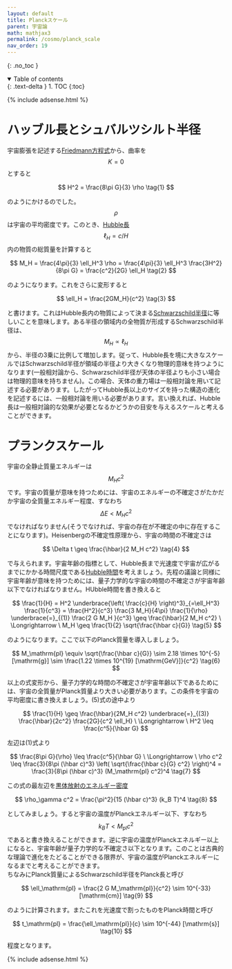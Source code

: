 ```yaml
---
layout: default
title: Planckスケール
parent: 宇宙論
math: mathjax3
permalink: /cosmo/planck_scale
nav_order: 19
---
```


{: .no_toc }

<details open markdown="block">
  <summary>
    Table of contents
  </summary>
  {: .text-delta }
1. TOC
{:toc}
</details>

{% include adsense.html %}

# ハッブル長とシュバルツシルト半径

宇宙膨張を記述する[Friedmann方程式](/cosmo/friedmann)から、曲率を$$K=0$$とすると

$$
H^2 
= \frac{8\pi G}{3} \rho \tag{1}
$$

のようにかけるのでした。$$\rho$$は宇宙の平均密度です。このとき、[Hubble長](/cosmo/density)$$\ell_H = c/H$$内の物質の総質量を計算すると

$$
M_H 
= \frac{4\pi}{3} \ell_H^3 \rho 
= \frac{4\pi}{3} \ell_H^3 \frac{3H^2}{8\pi G} 
= \frac{c^2}{2G} \ell_H \tag{2}
$$

のようになります。これをさらに変形すると

$$
\ell_H 
= \frac{2GM_H}{c^2} \tag{3}
$$

と書けます。これはHubble長内の物質によって決まる[Schwarzschild半径](/gr/schwarzschild)に等しいことを意味します。ある半径の領域内の全物質が形成するSchwarzschild半径は、$$M_H \propto \ell_H$$から、半径の3乗に比例して増加します。従って、Hubble長を境に大きなスケールではSchwarzschild半径が領域の半径より大きくなり物理的意味を持つようになります(一般相対論から、Schwarzschild半径が天体の半径よりも小さい場合は物理的意味を持ちません)。この場合、天体の重力場は一般相対論を用いて記述する必要があります。したがってHubble長以上のサイズを持った構造の進化を記述するには、一般相対論を用いる必要があります。言い換えれば、Hubble長は一般相対論的な効果が必要となるかどうかの目安を与えるスケールと考えることができます。

# プランクスケール

宇宙の全静止質量エネルギーは$$M_H c^2$$です。宇宙の質量が意味を持つためには、宇宙のエネルギーの不確定さがたかだか宇宙の全質量エネルギー程度、すなわち$$\Delta E < M_H c^2$$でなければなりません(そうでなければ、宇宙の存在が不確定の中に存在することになります)。Heisenbergの不確定性原理から、宇宙の時間の不確定さは

$$
\Delta t \geq \frac{\hbar}{2 M_H c^2} \tag{4}
$$

で与えられます。宇宙年齢の指標として、Hubble長まで光速度で宇宙が広がるまでにかかる時間尺度である[Hubble時間](/cosmo/density)を考えましょう。先程の議論と同様に宇宙年齢が意味を持つためには、量子力学的な宇宙の時間の不確定さが宇宙年齢以下でなければなりません。HUbble時間を書き換えると

$$
\frac{1}{H} 
= H^2 \underbrace{\left( \frac{c}{H} \right)^3}_{=\ell_H^3} \frac{1}{c^3} 
= \frac{H^2}{c^3} \frac{3 M_H}{4\pi} \frac{1}{\rho} 
\underbrace{=}_{(1)} \frac{2 G M_H }{c^3} 
\geq \frac{\hbar}{2 M_H c^2} \ \Longrightarrow \ 
M_H \geq \frac{1}{2} \sqrt{\frac{\hbar c}{G}} \tag{5}
$$

のようになります。ここで以下のPlanck質量を導入しましょう。

$$
M_\mathrm{pl} 
\equiv \sqrt{\frac{\hbar c}{G}} 
\sim 2.18 \times 10^{-5} [\mathrm{g}] 
\sim \frac{1.22 \times 10^{19} [\mathrm{GeV}]}{c^2} \tag{6}
$$

以上の式変形から、量子力学的な時間の不確定さが宇宙年齢以下であるためには、宇宙の全質量がPlanck質量より大きい必要があります。この条件を宇宙の平均密度に書き換えましょう。(5)式の途中より

$$
\frac{1}{H} 
\geq \frac{\hbar}{2M_H c^2} 
\underbrace{=}_{(3)} \frac{\hbar}{2c^2} \frac{2G}{c^2 \ell_H} \ \Longrightarrow \ 
H^2 \leq \frac{c^5}{\hbar G} 
$$

左辺は(1)式より

$$
\frac{8\pi G}{\rho} 
\leq \frac{c^5}{\hbar G} \ \Longrightarrow \ \rho c^2 
\leq \frac{3}{8\pi (\hbar c)^3} \left( \sqrt{\frac{\hbar c}{G} c^2} \right)^4 
= \frac{3}{8\pi (\hbar c)^3} (M_\mathrm{pl} c^2)^4 \tag{7}
$$

この式の最左辺を[黒体放射のエネルギー密度](/cosmo/eos)

$$
\rho_\gamma c^2 
= \frac{\pi^2}{15 (\hbar c)^3} (k_B T)^4 \tag{8}
$$

としてみましょう。すると宇宙の温度がPlanckエネルギー以下、すなわち$$k_B T < M_\mathrm{pl} c^2$$であると書き換えることができます。逆に宇宙の温度がPlanckエネルギー以上になると、宇宙年齢が量子力学的な不確定さ以下となります。このことは古典的な理論で進化をたどることができる限界が、宇宙の温度がPlanckエネルギーになるまでと考えることができます。  
ちなみにPlanck質量によるSchwarzschild半径をPlanck長と呼び

$$
\ell_\mathrm{pl} 
= \frac{2 G M_\mathrm{pl}}{c^2} 
\sim 10^{-33} [\mathrm{cm}] \tag{9}
$$

のように計算されます。またこれを光速度で割ったものをPlanck時間と呼び

$$
t_\mathrm{pl} 
= \frac{\ell_\mathrm{pl}}{c} 
\sim 10^{-44} [\mathrm{s}] \tag{10}
$$

程度となります。

{% include adsense.html %}